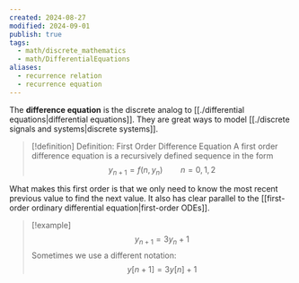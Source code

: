 ```yaml
---
created: 2024-08-27
modified: 2024-09-01
publish: true
tags:
  - math/discrete_mathematics
  - math/DifferentialEquations
aliases:
  - recurrence relation
  - recurrence equation
---
```

The **difference equation** is the discrete analog to [[./differential equations|differential equations]]. They are great ways to model [[./discrete signals and systems|discrete systems]].

> [!definition] Definition: First Order Difference Equation
> A first order difference equation is a recursively defined sequence in the form
> $$
> y_{n+1} = f(n, y_{n}) \qquad n = 0, 1, 2
> $$

What makes this first order is that we only need to know the most recent previous value to find the next value. It also has clear parallel to the [[first-order ordinary differential equation|first-order ODEs]].

> [!example]
> $$
> y_{n+1} = 3y_n + 1
> $$
> Sometimes we use a different notation:
> $$
> y[n + 1] = 3y[n] + 1
> $$